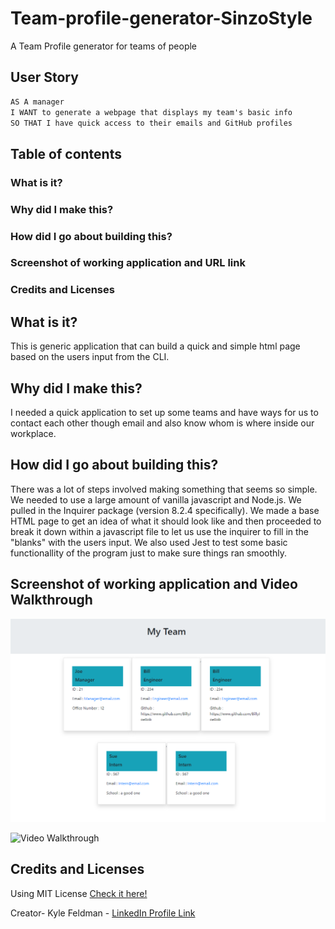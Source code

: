 # Team-profile-generator-SinzoStyle
A Team Profile generator for teams of people

## User Story
```md
AS A manager
I WANT to generate a webpage that displays my team's basic info
SO THAT I have quick access to their emails and GitHub profiles
```

## Table of contents

### What is it?
### Why did I make this?
### How did I go about building this?
### Screenshot of working application and URL link
### Credits and Licenses

## What is it?
This is generic application that can build a quick and simple html page based on the users input from the CLI. 

## Why did I make this?
I needed a quick application to set up some teams and have ways for us to contact each other though email and also know whom is where inside our workplace. 

## How did I go about building this?
There was a lot of steps involved making something that seems so simple. We needed to use a large amount of vanilla javascript and Node.js. We pulled in the Inquirer package (version 8.2.4 specifically). We made a base HTML page to get an idea of what it should look like and then proceeded to break it down within a javascript file to let us use the inquirer to fill in the "blanks" with the users input. 
We also used Jest to test some basic functionallity of the program just to make sure things ran smoothly. 

## Screenshot of working application and Video Walkthrough
![ScreenShot of Deplyed Application](/SAMPLE.png)

![Video Walkthrough](https://drive.google.com/file/d/1lCR3dtTFS40rYvgwauuS0LvMLEdKS-Yc/view)

## Credits and Licenses
Using MIT License [Check it here!](https://opensource.org/licenses/MIT)

Creator- Kyle Feldman - [LinkedIn Profile Link](https://www.linkedin.com/in/kyle-feldman-427b5624b)